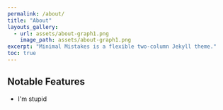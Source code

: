```yaml
---
permalink: /about/
title: "About"
layouts_gallery:
  - url: assets/about-graph1.png
    image_path: assets/about-graph1.png
excerpt: "Minimal Mistakes is a flexible two-column Jekyll theme."
toc: true
---
```

## Notable Features
 - I'm stupid

